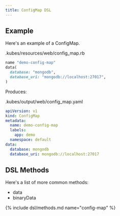 ```yaml
---
title: ConfigMap DSL
---
```


## Example

Here's an example of a ConfigMap.

.kubes/resources/web/config_map.rb

```ruby
name "demo-config-map"
data(
  database: "mongodb",
  database_uri: "mongodb://localhost:27017",
)
```

Produces:

.kubes/output/web/config_map.yaml

```yaml
apiVersion: v1
kind: ConfigMap
metadata:
  name: demo-config-map
  labels:
    app: demo
  namespace: default
data:
  database: mongodb
  database_uri: mongodb://localhost:27017
```

## DSL Methods

Here's a list of more common methods:

* data
* binaryData

{% include dsl/methods.md name="config-map" %}
